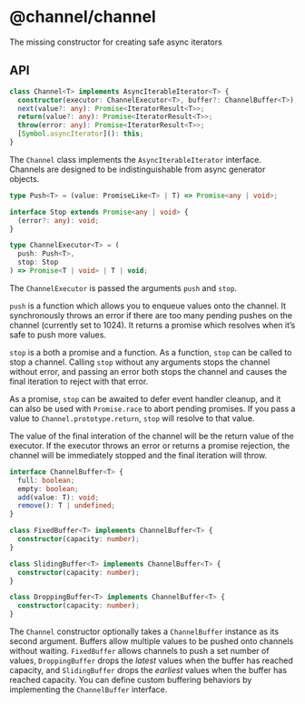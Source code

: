# @channel/channel
The missing constructor for creating safe async iterators

## API

```ts
class Channel<T> implements AsyncIterableIterator<T> {
  constructor(executor: ChannelExecutor<T>, buffer?: ChannelBuffer<T>);
  next(value?: any): Promise<IteratorResult<T>>;
  return(value?: any): Promise<IteratorResult<T>>;
  throw(error: any): Promise<IteratorResult<T>>;
  [Symbol.asyncIterator](): this;
}
```

The `Channel` class implements the `AsyncIterableIterator` interface. Channels are designed to be indistinguishable from async generator objects.

```ts
type Push<T> = (value: PromiseLike<T> | T) => Promise<any | void>;

interface Stop extends Promise<any | void> {
  (error?: any): void;
}

type ChannelExecutor<T> = (
  push: Push<T>,
  stop: Stop
) => Promise<T | void> | T | void;
```

The `ChannelExecutor` is passed the arguments `push` and `stop`.

`push` is a function which allows you to enqueue values onto the channel. It synchronously throws an error if there are too many pending pushes on the channel (currently set to 1024). It returns a promise which resolves when it’s safe to push more values.

`stop` is a both a promise and a function. As a function, `stop` can be called to stop a channel. Calling `stop` without any arguments stops the channel without error, and passing an error both stops the channel and causes the final iteration to reject with that error.

As a promise, `stop` can be awaited to defer event handler cleanup, and it can also be used with `Promise.race` to abort pending promises. If you pass a value to `Channel.prototype.return`, `stop` will resolve to that value.

The value of the final interation of the channel will be the return value of the executor. If the executor throws an error or returns a promise rejection, the channel will be immediately stopped and the final iteration will throw.

```ts
interface ChannelBuffer<T> {
  full: boolean;
  empty: boolean;
  add(value: T): void;
  remove(): T | undefined;
}

class FixedBuffer<T> implements ChannelBuffer<T> {
  constructor(capacity: number);
}

class SlidingBuffer<T> implements ChannelBuffer<T> {
  constructor(capacity: number);
}

class DroppingBuffer<T> implements ChannelBuffer<T> {
  constructor(capacity: number);
}
```

The `Channel` constructor optionally takes a `ChannelBuffer` instance as its second argument. Buffers allow multiple values to be pushed onto channels without waiting. `FixedBuffer` allows channels to push a set number of values, `DroppingBuffer` drops the *latest* values when the buffer has reached capacity, and `SlidingBuffer` drops the *earliest* values when the buffer has reached capacity. You can define custom buffering behaviors by implementing the `ChannelBuffer` interface.
